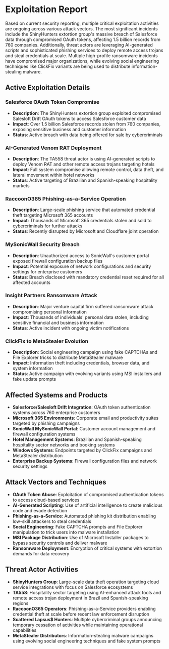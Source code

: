 # Exploitation Report

Based on current security reporting, multiple critical exploitation activities are ongoing across various attack vectors. The most significant incidents include the ShinyHunters extortion group's massive breach of Salesforce data through compromised OAuth tokens, affecting 1.5 billion records from 760 companies. Additionally, threat actors are leveraging AI-generated scripts and sophisticated phishing services to deploy remote access trojans and steal credentials at scale. Multiple high-profile ransomware incidents have compromised major organizations, while evolving social engineering techniques like ClickFix variants are being used to distribute information-stealing malware.

## Active Exploitation Details

### Salesforce OAuth Token Compromise
- **Description**: The ShinyHunters extortion group exploited compromised Salesloft Drift OAuth tokens to access Salesforce customer data
- **Impact**: Over 1.5 billion Salesforce records stolen from 760 companies, exposing sensitive business and customer information
- **Status**: Active breach with data being offered for sale by cybercriminals

### AI-Generated Venom RAT Deployment
- **Description**: The TA558 threat actor is using AI-generated scripts to deploy Venom RAT and other remote access trojans targeting hotels
- **Impact**: Full system compromise allowing remote control, data theft, and lateral movement within hotel networks
- **Status**: Active targeting of Brazilian and Spanish-speaking hospitality markets

### RaccoonO365 Phishing-as-a-Service Operation
- **Description**: Large-scale phishing service that automated credential theft targeting Microsoft 365 accounts
- **Impact**: Thousands of Microsoft 365 credentials stolen and sold to cybercriminals for further attacks
- **Status**: Recently disrupted by Microsoft and Cloudflare joint operation

### MySonicWall Security Breach
- **Description**: Unauthorized access to SonicWall's customer portal exposed firewall configuration backup files
- **Impact**: Potential exposure of network configurations and security settings for enterprise customers
- **Status**: Breach disclosed with mandatory credential reset required for all affected accounts

### Insight Partners Ransomware Attack
- **Description**: Major venture capital firm suffered ransomware attack compromising personal information
- **Impact**: Thousands of individuals' personal data stolen, including sensitive financial and business information
- **Status**: Active incident with ongoing victim notifications

### ClickFix to MetaStealer Evolution
- **Description**: Social engineering campaign using fake CAPTCHAs and File Explorer tricks to distribute MetaStealer malware
- **Impact**: Information theft including credentials, browser data, and system information
- **Status**: Active campaign with evolving variants using MSI installers and fake update prompts

## Affected Systems and Products

- **Salesforce/Salesloft Drift Integration**: OAuth token authentication systems across 760 enterprise customers
- **Microsoft 365 Environments**: Corporate email and productivity suites targeted by phishing campaigns
- **SonicWall MySonicWall Portal**: Customer account management and firewall configuration systems
- **Hotel Management Systems**: Brazilian and Spanish-speaking hospitality sector networks and booking systems
- **Windows Systems**: Endpoints targeted by ClickFix campaigns and MetaStealer distribution
- **Enterprise Backup Systems**: Firewall configuration files and network security settings

## Attack Vectors and Techniques

- **OAuth Token Abuse**: Exploitation of compromised authentication tokens to access cloud-based services
- **AI-Generated Scripting**: Use of artificial intelligence to create malicious code and evade detection
- **Phishing-as-a-Service**: Automated phishing kit distribution enabling low-skill attackers to steal credentials
- **Social Engineering**: Fake CAPTCHA prompts and File Explorer manipulation to trick users into malware installation
- **MSI Package Distribution**: Use of Microsoft Installer packages to bypass security controls and deliver malware
- **Ransomware Deployment**: Encryption of critical systems with extortion demands for data recovery

## Threat Actor Activities

- **ShinyHunters Group**: Large-scale data theft operation targeting cloud service integrations with focus on Salesforce ecosystems
- **TA558**: Hospitality sector targeting using AI-enhanced attack tools and remote access trojan deployment in Brazil and Spanish-speaking regions
- **RaccoonO365 Operators**: Phishing-as-a-Service providers enabling credential theft at scale before recent law enforcement disruption
- **Scattered Lapsus$ Hunters**: Multiple cybercriminal groups announcing temporary cessation of activities while maintaining operational capabilities
- **MetaStealer Distributors**: Information-stealing malware campaigns using evolving social engineering techniques and fake system prompts